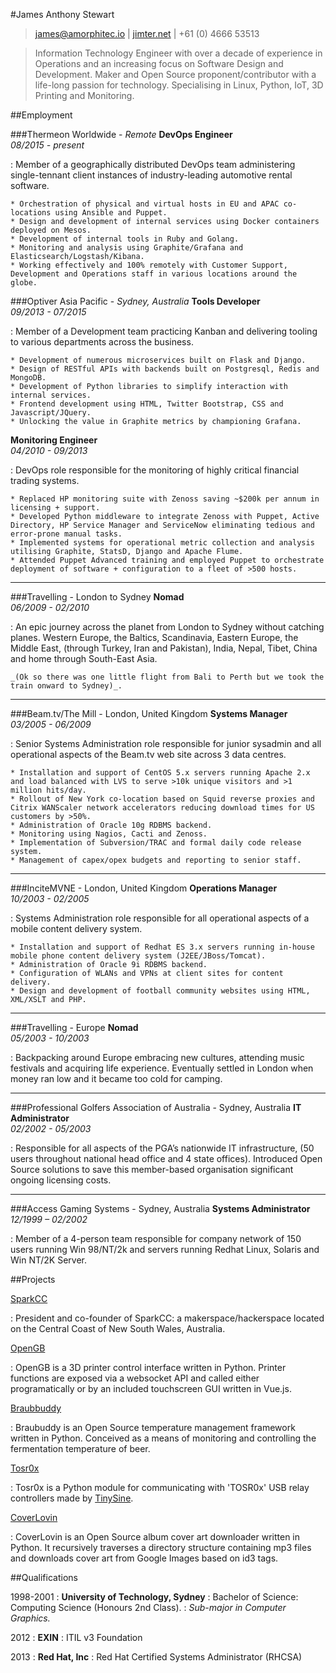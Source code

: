#James Anthony Stewart

> [james@amorphitec.io][email] | [jimter.net][jimternet] | +61 (0) 4666 53513

> Information Technology Engineer with over a decade of experience in Operations and an increasing focus on Software Design and Development. Maker and Open Source proponent/contributor with a life-long passion for technology.
> Specialising in Linux, Python, IoT, 3D Printing and Monitoring.

##Employment

###Thermeon Worldwide - _Remote_
__DevOps Engineer__ <br> _08/2015 - present_

:	Member of a geographically distributed DevOps team administering single-tennant client instances of industry-leading automotive rental software.

	* Orchestration of physical and virtual hosts in EU and APAC co-locations using Ansible and Puppet.
	* Design and development of internal services using Docker containers deployed on Mesos.
	* Development of internal tools in Ruby and Golang.
	* Monitoring and analysis using Graphite/Grafana and Elasticsearch/Logstash/Kibana.
	* Working effectively and 100% remotely with Customer Support, Development and Operations staff in various locations around the globe.

###Optiver Asia Pacific - _Sydney, Australia_
__Tools Developer__ <br> _09/2013 - 07/2015_

:   Member of a Development team practicing Kanban and delivering tooling to various departments across the business.

    * Development of numerous microservices built on Flask and Django.
    * Design of RESTful APIs with backends built on Postgresql, Redis and MongoDB.
    * Development of Python libraries to simplify interaction with internal services.
    * Frontend development using HTML, Twitter Bootstrap, CSS and Javascript/JQuery.
    * Unlocking the value in Graphite metrics by championing Grafana.

__Monitoring Engineer__ <br> _04/2010 - 09/2013_

:   DevOps role responsible for the monitoring of highly critical financial trading systems.

    * Replaced HP monitoring suite with Zenoss saving ~$200k per annum in licensing + support.
    * Developed Python middleware to integrate Zenoss with Puppet, Active Directory, HP Service Manager and ServiceNow eliminating tedious and error-prone manual tasks.
    * Implemented systems for operational metric collection and analysis utilising Graphite, StatsD, Django and Apache Flume.
    * Attended Puppet Advanced training and employed Puppet to orchestrate deployment of software + configuration to a fleet of >500 hosts.

---

###Travelling - London to Sydney
__Nomad__ <br> _06/2009 - 02/2010_

:   An epic journey across the planet from London to Sydney without catching planes. Western Europe, the Baltics, Scandinavia, Eastern Europe, the Middle East, (through Turkey, Iran and Pakistan), India, Nepal, Tibet, China and home through South-East Asia.

    _(Ok so there was one little flight from Bali to Perth but we took the train onward to Sydney)_.

---

###Beam.tv/The Mill - London, United Kingdom
__Systems Manager__ <br> _03/2005 - 06/2009_

:   Senior Systems Administration role responsible for junior sysadmin and all operational aspects of the Beam.tv web site across 3 data centres.

    * Installation and support of CentOS 5.x servers running Apache 2.x and load balanced with LVS to serve >10k unique visitors and >1 million hits/day.
    * Rollout of New York co-location based on Squid reverse proxies and Citrix WANScaler network accelerators reducing download times for US customers by >50%.
    * Administration of Oracle 10g RDBMS backend.
    * Monitoring using Nagios, Cacti and Zenoss.
    * Implementation of Subversion/TRAC and formal daily code release system.
    * Management of capex/opex budgets and reporting to senior staff.

---

###InciteMVNE - London, United Kingdom
__Operations Manager__ <br> _10/2003 - 02/2005_

:   Systems Administration role responsible for all operational aspects of a mobile content delivery system.

    * Installation and support of Redhat ES 3.x servers running in-house mobile phone content delivery system (J2EE/JBoss/Tomcat).
    * Administration of Oracle 9i RDBMS backend.
    * Configuration of WLANs and VPNs at client sites for content delivery.
    * Design and development of football community websites using HTML, XML/XSLT and PHP.

---

###Travelling - Europe
__Nomad__ <br> _05/2003 - 10/2003_

:   Backpacking around Europe embracing new cultures, attending music festivals and acquiring life experience. Eventually settled in London when money ran low and it became too cold for camping.

---

###Professional Golfers Association of Australia - Sydney, Australia
__IT Administrator__ <br> _02/2002 - 05/2003_

:   Responsible for all aspects of the PGA’s nationwide IT infrastructure, (50 users throughout national head office and 4 state offices). Introduced Open Source solutions to save this member-based organisation significant ongoing licensing costs.

---

###Access Gaming Systems - Sydney, Australia
__Systems Administrator__ <br> _12/1999 – 02/2002_

:   Member of a 4-person team responsible for company network of 150 users running Win 98/NT/2k and servers running Redhat Linux, Solaris and Win NT/2K Server.

##Projects

[SparkCC][sparkcc]

:   President and co-founder of SparkCC: a makerspace/hackerspace located on the Central Coast of New South Wales, Australia.

[OpenGB][opengb]

:	OpenGB is a 3D printer control interface written in Python. Printer functions are exposed via a websocket API and called either programatically or by an included touchscreen GUI written in Vue.js.

[Braubbuddy][braubuddy]

:   Braubuddy is an Open Source temperature management framework written in Python. Conceived as a means of monitoring and controlling the fermentation temperature of beer.

[Tosr0x][tosr0x]

:   Tosr0x is a Python module for communicating with 'TOSR0x' USB relay controllers made by [TinySine][tinysine].

[CoverLovin][coverlovin]

:   CoverLovin is an Open Source album cover art downloader written in Python. It recursively traverses a directory structure containing mp3 files and downloads cover art from Google Images based on id3 tags.

##Qualifications

1998-2001
:   __University of Technology, Sydney__
:   Bachelor of Science: Computing Science (Honours 2nd Class).
:   _Sub-major in Computer Graphics._

2012
:   __EXIN__
:   ITIL v3 Foundation

2013
:   __Red Hat, Inc__
:   Red Hat Certified Systems Administrator (RHCSA)

[email]: jstewart101@gmail.com
[twitter]: https://twitter.com/amorphic
[github]: https://github.com/amorphic
[jimternet]: http://jimter.net
[sparkcc]: http://sparkcc.org
[opengb]: http://opengb.readthedocs.io
[braubuddy]: http://braubuddy.org
[tosr0x]: https://github.com/amorphic/tosr0x
[tinysine]: http://www.tinyosshop.com
[coverlovin]: https://github.com/amorphic/coverlovin

